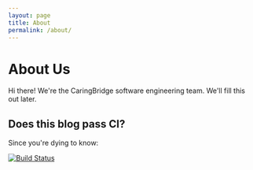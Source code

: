 ```yaml
---
layout: page
title: About
permalink: /about/
---
```


# About Us #

Hi there! We're the CaringBridge software engineering team. We'll fill this out
later.

## Does this blog pass CI? ##

Since you're dying to know:

[![Build Status](https://travis-ci.org/caringbridge/caringbridge.github.io.svg?branch=master)][travis]



[travis]: https://travis-ci.org/caringbridge/caringbridge.github.io

